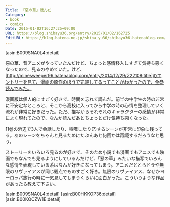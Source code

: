 ```yaml
---
Title: 「惡の華」読んだ
Category:
- book
- comics
Date: 2015-01-02T16:27:25+09:00
URL: https://blog.shibayu36.org/entry/2015/01/02/162725
EditURL: https://blog.hatena.ne.jp/shiba_yu36/shibayu36.hatenablog.com/atom/entry/8454420450078783937
---
```


[asin:B009SNA0L4:detail]

惡の華、昔アニメがやっていたんだけど、ちょっと感情移入しすぎて気持ち悪くなったので、見るのやめていた。けど、[http://minesweeper96.hatenablog.com/entry/2014/12/29/222108:title]のエントリーを見て、漫画の原作のほうで完結してるってことがわかったので、全巻読んでみた。


漫画版は個人的にすごく好きで、時間を忘れて読んだ。前半の中学生の時の非常に不安定なところと、そこから高校に入ってから中学の時の心情を整理していく流れが非常に好きだった。ただ、描写からそれぞれのキャラクターの感情が非常によく現れてたので、なんか読んだあとちょっとだけ気持ち悪くなった。


11巻の浜辺で3人で会話したり、喧嘩したり(?)するシーンが非常に印象に残ってる。あのシーンをちゃんと見るためにたぶんあと何回かは再読するだろうなと思う。


ストーリーをいろいろ見るのが好きで、そのため小説でも漫画でもアニメでも映画でもなんでも見るようにしているんだけど、「惡の華」みたいな描写でいろんな感情を表現している系はなんか好きになってしまう。アニメだととらドラや無限のリヴァイアスが同じ観点でものすごく好き。無限のリヴァイアス、なぜかヨーロッパ旅行の時に一気見してしまうくらいに面白かった。こういうような作品があったら教えて下さい。

[asin:B009SNA0L4:detail]
[asin:B00HKKOP36:detail]
[asin:B00KQCZW1E:detail]
